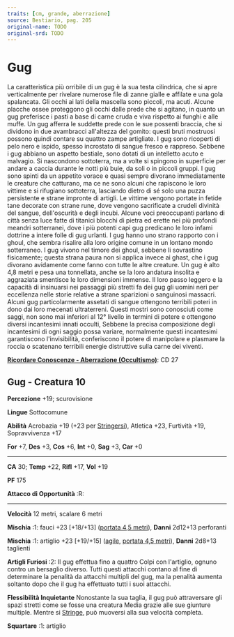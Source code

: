 ```yaml
---
traits: [cm, grande, aberrazione]
source: Bestiario, pag. 205
original-name: TODO
original-srd: TODO
---
```


# Gug

La caratteristica più orribile di un gug è la sua testa cilindrica, che si apre
verticalmente per rivelare numerose file di zanne gialle e affilate e una gola
spalancata. Gli occhi ai lati della mascella sono piccoli, ma acuti. Alcune
placche ossee proteggono gli occhi dalle prede che si agitano, in quanto un gug
preferisce i pasti a base di carne cruda e viva rispetto ai funghi e alle muffe.
Un gug afferra le suddette prede con le sue possenti braccia, che si dividono in
due avambracci all'altezza del gomito: questi bruti mostruosi possono quindi
contare su quattro zampe artigliate. I gug sono ricoperti di pelo nero e ispido,
spesso incrostato di sangue fresco e rappreso. Sebbene i gug abbiano un aspetto
bestiale, sono dotati di un intelletto acuto e malvagio. Si nascondono
sottoterra, ma a volte si spingono in superficie per andare a caccia durante le
notti più buie, da soli o in piccoli gruppi. I gug sono spinti da un appetito
vorace e quasi sempre divorano immediatamente le creature che catturano, ma ce
ne sono alcuni che rapiscono le loro vittime e si rifugiano sottoterra,
lasciando dietro di sé solo una puzza persistente e strane impronte di artigli.
Le vittime vengono portate in fetide tane decorate con strane rune, dove vengono
sacrificate a crudeli divinità del sangue, dell'oscurità e degli incubi. Alcune
voci preoccupanti parlano di città senza luce fatte di titanici blocchi di
pietra ed erette nei più profondi meandri sotterranei, dove i più potenti capi
gug predicano le loro infami dottrine a intere folle di gug urlanti. I gug hanno
uno strano rapporto con i ghoul, che sembra risalire alla loro origine comune in
un lontano mondo sotterraneo. I gug vivono nel timore dei ghoul, sebbene li
sovrastino fisicamente; questa strana paura non si applica invece ai ghast, che
i gug divorano avidamente come fanno con tutte le altre creature. Un gug è alto
4,8 metri e pesa una tonnellata, anche se la loro andatura insolita e aggraziata
smentisce le loro dimensioni immense. Il loro passo leggero e la capacità di
insinuarsi nei passaggi più stretti fa dei gug gli uomini neri per eccellenza
nelle storie relative a strane sparizioni o sanguinosi massacri. Alcuni gug
particolarmente assetati di sangue ottengono terribili poteri in dono dai loro
mecenati ultraterreni. Questi mostri sono conosciuti come saggi, non sono mai
inferiori al 12° livello in termini di potere e ottengono diversi incantesimi
innati occulti, Sebbene la precisa composizione degli incantesimi di ogni saggio
possa variare, normalmente questi incantesimi garantiscono l'invisibilità,
conferiscono il potere di manipolare e plasmare la roccia o scatenano terribili
energie distruttive sulla carne dei viventi.

**[Ricordare Conoscenze - Aberrazione (Occultismo)](/azioni/abilita/ricordare-conoscenze)**:
CD 27

## Gug - Creatura 10

**Percezione** +19; scurovisione

**Lingue** Sottocomune

**Abilità** Acrobazia +19 (+23 per [Stringersi](/azioni/stringersi)), Atletica
+23, Furtività +19, Sopravvivenza +17

**For** +7, **Des** +3, **Cos** +6, **Int** +0, **Sag** +3, **Car** +0

---

**CA** 30; **Temp** +22, **Rifl** +17, **Vol** +19

**PF** 175

**Attacco di Opportunità** :R:

---

**Velocità** 12 metri, scalare 6 metri

**Mischia** :1: fauci +23 \[+18/+13] ([portata 4,5 metri](/tratti/portata)),
**Danni** 2d12+13 perforanti

**Mischia** :1: artiglio +23 \[+19/+15] ([agile](/tratti/agile),
[portata 4,5 metri](/tratti/portata)), **Danni** 2d8+13 taglienti

**Artigli Furiosi** :2: Il gug effettua fino a quattro Colpi con l'artiglio,
ognuno contro un bersaglio diverso. Tutti questi attacchi contano al fine di
determinare la penalità da attacchi multipli del gug, ma la penalità aumenta
soltanto dopo che il gug ha effettuato tutti i suoi attacchi.

**Flessibilità Inquietante** Nonostante la sua taglia, il gug può attraversare
gli spazi stretti come se fosse una creatura Media grazie alle sue giunture
multiple. Mentre si [Stringe](/azioni/stringersi), può muoversi alla sua
velocità completa.

**Squartare** :1: artiglio
